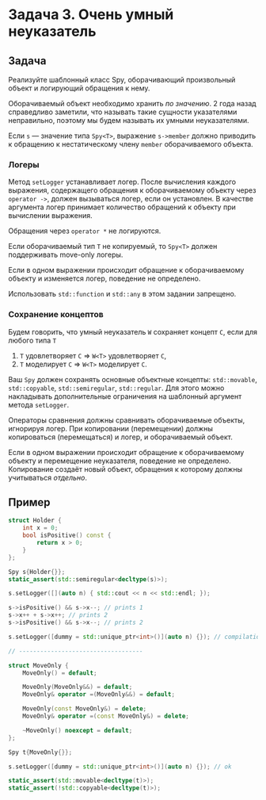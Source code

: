 Задача 3. Очень умный неуказатель
========================


## Задача

Реализуйте шаблонный класс Spy, оборачивающий произвольный объект и логирующий обращения к нему.

Оборачиваемый объект необходимо хранить *по значению*. 2 года назад справедливо заметили, что называть такие сущности указателями неправильно, поэтому мы будем называть их умными неуказателями.

Если `s` &mdash; значение типа `Spy<T>`,  выражение `s->member` должно приводить к обращению к нестатическому члену `member` оборачиваемого объекта.

### Логеры

Метод `setLogger` устанавливает логер. После вычисления каждого выражения, содержащего обращения к оборачиваемому объекту через `operator ->`, должен вызываться логер, если он установлен. В качестве аргумента логер принимает количество обращений к объекту при вычислении выражения.

Обращения через `operator *` не логируются.

Если оборачиваемый тип `T` не копируемый, то `Spy<T>` должен поддерживать move-only логеры.

Если в одном выражении происходит обращение к оборачиваемому объекту и изменяется логер, поведение не определено.

Использовать `std::function` и `std::any` в этом задании запрещено.

### Сохранение концептов

Будем говорить, что умный неуказатель `W` сохраняет концепт `C`, если для любого типа `T`

1) `T` удовлетворяет `C` &rArr; `W<T>` удовлетворяет `C`,
2) `T` моделирует `C` &rArr; `W<T>` моделирует `C`.

Ваш `Spy` должен сохранять основные объектные концепты: `std::movable`, `std::copyable`, `std::semiregular`, `std::regular`. Для этого можно накладывать дополнительные ограничения на шаблонный аргумент метода `setLogger`.

Операторы сравнения должны сравнивать оборачиваемые объекты, игнорируя логер. При копировании (перемещении) должны копироваться (перемещаться) и логер, и оборачиваемый объект.

Если в одном выражении происходит обращение к оборачиваемому объекту и перемещение неуказателя, поведение не определено. Копирование создаёт новый объект, обращения к которому должны учитываться _отдельно_.


## Пример

```c++
struct Holder {
    int x = 0;
    bool isPositive() const {
        return x > 0;
    }
};

Spy s{Holder{}};
static_assert(std::semiregular<decltype(s)>);

s.setLogger([](auto n) { std::cout << n << std::endl; });

s->isPositive() && s->x--; // prints 1
s->x++ + s->x++; // prints 2
s->isPositive() && s->x--; // prints 2

s.setLogger([dummy = std::unique_ptr<int>()](auto n) {}); // compilation error

// -----------------------------------

struct MoveOnly {
    MoveOnly() = default;

    MoveOnly(MoveOnly&&) = default;
    MoveOnly& operator =(MoveOnly&&) = default;

    MoveOnly(const MoveOnly&) = delete;
    MoveOnly& operator =(const MoveOnly&) = delete;

    ~MoveOnly() noexcept = default;
};

Spy t{MoveOnly{}};

s.setLogger([dummy = std::unique_ptr<int>()](auto n) {}); // ok

static_assert(std::movable<decltype(t)>);
static_assert(!std::copyable<decltype(t)>);
```

